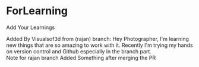 # ForLearning

Add Your Learnings

Added By Visualsof3d from (rajan) branch:
Hey Photographer, I'm learning new things that are so amazing to work with it. 
Recently I'm trying my hands on version control and Github especially in the branch part. 
<br/>
Note for rajan branch
Added Something after merging the PR 
